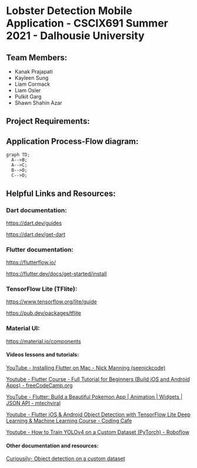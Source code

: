 # Lobster Detection Mobile Application - CSCIX691 Summer 2021 - Dalhousie University 

## Team Members:
- Kanak Prajapati
- Kayleen Sung
- Liam Cormack
- Liam Osler
- Pulkit Garg
- Shawn Shahin Azar


## Project Requirements:

## Application Process-Flow diagram:

```mermaid
graph TD;
  A-->B;
  A-->C;
  B-->D;
  C-->D;
```


## Helpful Links and Resources:

### Dart documentation:
https://dart.dev/guides

https://dart.dev/get-dart

### Flutter documentation:
https://flutterflow.io/

https://flutter.dev/docs/get-started/install

### TensorFlow Lite (TFlite):
https://www.tensorflow.org/lite/guide

https://pub.dev/packages/tflite

### Material UI:
https://material.io/components


#### Videos lessons and tutorials:
[YouTube - Installing Flutter on Mac - Nick Manning (seenickcode)](https://www.youtube.com/watch?v=THsihXK1-14)

[Youtube - Flutter Course - Full Tutorial for Beginners (Build iOS and Android Apps) - freeCodeCamp.org](https://www.youtube.com/watch?v=pTJJsmejUOQ)

[YouTube - Flutter: Build a Beautiful Pokemon App | Animation | Widgets | JSON API - mtechviral](https://www.youtube.com/watch?v=yeXJqZCiwTQ&t=480s)

[Youtube - Flutter iOS & Android Object Detection with TensorFlow Lite Deep Learning & Machine Learning Course - Coding Cafe](https://youtube.com/playlist?list=PLxefhmF0pcPmynNry6IksRAx0vNRns7Q1)

[Youtube - How to Train YOLOv4 on a Custom Dataset (PyTorch) - Roboflow](https://www.youtube.com/watch?v=9hVgyeI4g4o)


#### Other documentation and resources:
[Curiousily- Object detection on a custom dataset](https://curiousily.com/posts/object-detection-on-custom-dataset-with-yolo-v5-using-pytorch-and-python/)
